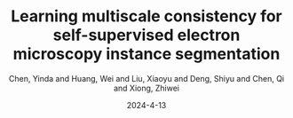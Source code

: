 ---
title: "Learning multiscale consistency for self-supervised electron microscopy instance segmentation"
collection: publications
category: conferences
permalink: /publication/2009-10-01-paper-title-number-1
excerpt: 'MaskFactory proposes a two - stage method to generate high - quality synthetic datasets for DIS, outperforming existing methods in quality and efficiency.'
date: 2024-4-13
venue: ICASSP
author: Chen, Yinda and Huang, Wei and Liu, Xiaoyu and Deng, Shiyu and Chen, Qi and Xiong, Zhiwei
slidesurl: # 'http://academicpages.github.io/files/slides1.pdf'
paperurl: 'https://arxiv.org/pdf/2308.09917'
# citation: 'Chen, Y., Huang, W., Zhou, S., Chen, Q., & Xiong, Z. (2023, August). Self-supervised neuron segmentation with multi-agent reinforcement learning. In Proceedings of the Thirty-Second International Joint Conference on Artificial Intelligence (pp. 609-617).'
main_figure: "/images/ICASSP24.png" # Add teaser field for the preview image
codeurl: "https://github.com/ydchen0806/MS-Con-EM-Seg"
bibtex: |
  @inproceedings{chen2024learning,
    title={Learning multiscale consistency for self-supervised electron microscopy instance segmentation},
    author={Chen, Yinda and Huang, Wei and Liu, Xiaoyu and Deng, Shiyu and Chen, Qi and Xiong, Zhiwei},
    booktitle={ICASSP 2024-2024 IEEE International Conference on Acoustics, Speech and Signal Processing (ICASSP)},
    pages={1566--1570},
    year={2024},
    organization={IEEE}
  }
---